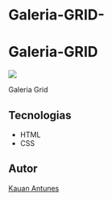 # Galeria-GRID-
# Galeria-GRID

![](./img/grid.png)

Galeria Grid

## Tecnologias
* HTML
* CSS


## Autor
[Kauan Antunes](<https://www.linkedin.com>)
